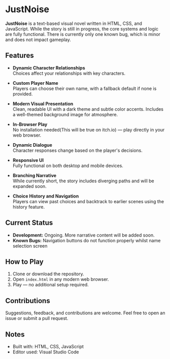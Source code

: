 # JustNoise

**JustNoise** is a text-based visual novel written in HTML, CSS, and JavaScript. While the story is still in progress, the core systems and logic are fully functional. There is currently only one known bug, which is minor and does not impact gameplay.

## Features

- **Dynamic Character Relationships**  
  Choices affect your relationships with key characters.

- **Custom Player Name**  
  Players can choose their own name, with a fallback default if none is provided.

- **Modern Visual Presentation**  
  Clean, readable UI with a dark theme and subtle color accents. Includes a well-themed background image for atmosphere.

- **In-Browser Play**  
  No installation needed(This will be true on itch.io) — play directly in your web browser.

- **Dynamic Dialogue**  
  Character responses change based on the player's decisions.

- **Responsive UI**  
  Fully functional on both desktop and mobile devices.

- **Branching Narrative**  
  While currently short, the story includes diverging paths and will be expanded soon.

- **Choice History and Navigation**  
  Players can view past choices and backtrack to earlier scenes using the history feature.

## Current Status

- **Development:** Ongoing. More narrative content will be added soon.  
- **Known Bugs:** Navigation buttons do not function properly whilst name selection screen

## How to Play

1. Clone or download the repository.
2. Open `index.html` in any modern web browser.
3. Play — no additional setup required.

## Contributions

Suggestions, feedback, and contributions are welcome. Feel free to open an issue or submit a pull request.

## Notes

- Built with: HTML, CSS, JavaScript  
- Editor used: Visual Studio Code
